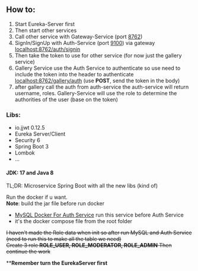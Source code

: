 
## How to:

1. Start Eureka-Server first
2. Then start other services
3. Call other service with Gateway-Service (port [8762](localhost:8762))
4. SignIn/SignUp with Auth-Service (port [9100](localhost:9100)) via gateway [localhost:8762/auth/signin](localhost:8762/auth/signin)
5. Then take the token to use for other service (for now just the gallery service)
6. Gallery Service use the Auth Service to authenticate so use need to include the token into the header to authenticate [localhost:8762/gallery/auth](localhost:8762/gallery/auth) (use **POST**, send the token in the body)
7. after gallery call the auth from auth-service the auth-service will return username, roles. Gallery-Service will use the role to determine the authorities of the user (base on the token)

### Libs:
- io.jjwt 0.12.5
- Eureka Server/Client
- Security 6
- Spring Boot 3
- Lombok
- ...

#### JDK: 17 and Java 8

TL;DR: Microservice Spring Boot with all the new libs (kind of)

Run the docker if u want. \
**Note**: build the jar file before run docker
- <a href="https://github.com/lynhmo/SpringBoot-Microservice/blob/main/docker-compose.yml">MySQL Docker For Auth Service</a> run this service before Auth Service
- it's the docker compose file from the root folder

~~I haven't made the Role data when init so after run MySQL and Auth Service (need to run this to make all the table we need) \
Create 3 role **ROLE_USER, ROLE_MODERATOR, ROLE_ADMIN**
Then continue the work~~ 

****Remember turn the EurekaServer first**